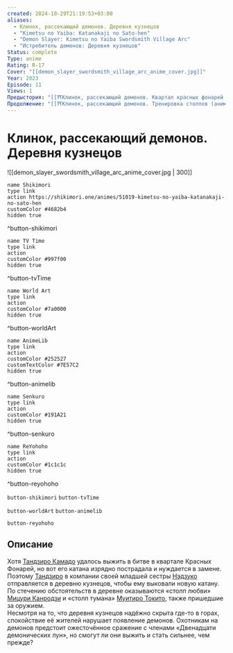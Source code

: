 ```yaml
---
created: 2024-10-29T21:19:53+03:00
aliases:
  - Клинок, рассекающий демонов. Деревня кузнецов
  - "Kimetsu no Yaiba: Katanakaji no Sato-hen"
  - "Demon Slayer: Kimetsu no Yaiba Swordsmith Village Arc"
  - "Истребитель демонов: Деревня кузнецов"
Status: complete
Type: anime
Rating: R-17
Cover: "[[demon_slayer_swordsmith_village_arc_anime_cover.jpg]]"
Year: 2023
Episode: 11
Views: 1
Предыстория: "[[⛩️Клинок, рассекающий демонов. Квартал красных фонарей (аниме)]]"
Продолжение: "[[⛩️Клинок, рассекающий демонов. Тренировка столпов (аниме)]]"
---
```


# Клинок, рассекающий демонов. Деревня кузнецов

![[demon_slayer_swordsmith_village_arc_anime_cover.jpg | 300]]

```button
name Shikimori
type link
action https://shikimori.one/animes/51019-kimetsu-no-yaiba-katanakaji-no-sato-hen
customColor #4682b4
hidden true
```
^button-shikimori

```button
name TV Time
type link
action 
customColor #997f00
hidden true
```
^button-tvTime

```button
name World Art
type link
action 
customColor #7a0000
hidden true
```
^button-worldArt

```button
name AnimeLib
type link
action 
customColor #252527
customTextColor #7E57C2
hidden true
```
^button-animelib

```button
name Senkuro
type link
action 
customColor #191A21
hidden true
```
^button-senkuro

```button
name ReYohoho
type link
action 
customColor #1c1c1c
hidden true
```
^button-reyohoho



`button-shikimori` `button-tvTime`

`button-worldArt` `button-animelib`

`button-reyohoho`

## Описание

Хотя [Тандзиро Камадо](https://shikimori.one/characters/146156-tanjirou-kamado) удалось выжить в битве в квартале Красных Фонарей, но вот его катана изрядно пострадала и нуждается в замене. Поэтому [Тандзиро](https://shikimori.one/characters/146156-tanjirou-kamado) в компании своей младшей сестры [Нэдзуко](https://shikimori.one/characters/146157-nezuko-kamado) отправляется в деревню кузнецов, чтобы ему выковали новую катану. По стечению обстоятельств в деревне оказываются «столп любви» [Мицури Канродзи](https://shikimori.one/characters/151145-mitsuri-kanroji) и «столп тумана» [Муитиро Токито](https://shikimori.one/characters/151147-muichirou-tokitou), также пришедшие за оружием.  
Несмотря на то, что деревня кузнецов надёжно скрыта где-то в горах, спокойствие её жителей нарушает появление демонов. Охотникам на демонов предстоит ожесточённое сражение с членами «Двенадцати демонических лун», но смогут ли они выжить и стать сильнее, чем прежде?
